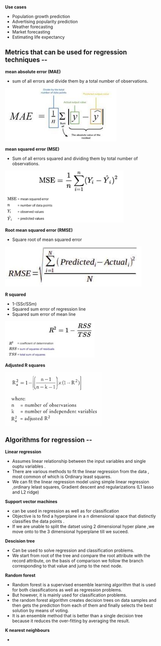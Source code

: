 **Use cases**

- Population growth prediction
- Advertising popularity prediction
- Weather forecasting
- Market forecasting
- Estimating life expectancy

## Metrics that can be used for regression techniques --

**mean absolute error (MAE)**

- sum of all errors and divide them by a total number of observations.

![alt text](https://github.com/nishchalnishant/Deep_learning_methods/blob/main/img/mae.jpg?raw=true)

**mean squared error (MSE)**

- Sum of all errors squared and dividing them by total number of observations.

![alt text](https://github.com/nishchalnishant/Deep_learning_methods/blob/main/img/mse.jpg?raw=true)

**Root mean squared error (RMSE)**

- Square root of mean squared error

![alt text](https://github.com/nishchalnishant/Deep_learning_methods/blob/main/img/rmse.jpg?raw=true)

**R squared**

- 1-(SSr/SSm)
- Squared sum error of regression line
- Squared sum error of mean line

![alt text](https://github.com/nishchalnishant/Deep_learning_methods/blob/main/img/r_squared.jpg?raw=true)

**Adjusted R squares**

![alt text](https://github.com/nishchalnishant/Deep_learning_methods/blob/main/img/regression.png?raw=true)

## Algorithms for regression --

**Linear regression**

- Assumes linear relationship between the input variables and single ouptu variables .
- There are various methods to fit the linear regression from the data , most common of which is Ordinary least squares.
- We can fit the linear regression model using simple linear regression ,ordinary lelast squares, Gradient descent and regularizations (L1 lasso and L2 ridge)

**Support vector machines**

- can be used in regression as well as for classification
- Objective is to find a hyperplane in a n dimensional space that distinctly classifies the data points .
- If we are unable to split the datset using 2 dimensional hyper plane ,we move onto to the 3 dimensional hyperplane till we suceed.

**Descision tree**

- Can be used to solve regression and classification problems.
- We start from root of the tree and compare the root attribute with the record attribute, on the basis of comparison we follow the branch corresponding to that value and jump to the next node.

**Random forest**

- Random forest is a supervised ensemble learning algorithm that is used for both classifications as well as regression problems.
- But however, it is mainly used for classification problems.
- the random forest algorithm creates decision trees on data samples and then gets the prediction from each of them and finally selects the best solution by means of voting.
- It is an ensemble method that is better than a single decision tree because it reduces the over-fitting by averaging the result.

**K nearest neighbours**

-

